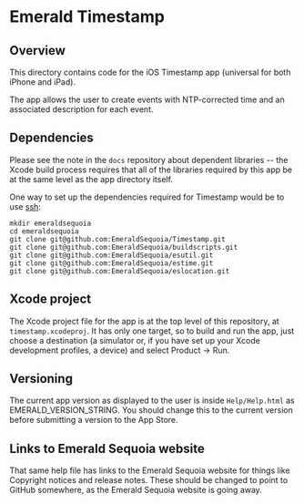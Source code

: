 # Emerald Timestamp

## Overview

This directory contains code for the iOS Timestamp app (universal for both iPhone and iPad).

The app allows the user to create events with NTP-corrected time and an associated description for each event.

## Dependencies

Please see the note in the `docs` repository about dependent libraries -- the Xcode build process
requires that all of the libraries required by this app be at the same level as the app directory
itself.

One way to set up the dependencies required for Timestamp would be to use [ssh](https://docs.github.com/en/authentication/connecting-to-github-with-ssh):

```shell
mkdir emeraldsequoia
cd emeraldsequoia
git clone git@github.com:EmeraldSequoia/Timestamp.git
git clone git@github.com:EmeraldSequoia/buildscripts.git
git clone git@github.com:EmeraldSequoia/esutil.git
git clone git@github.com:EmeraldSequoia/estime.git
git clone git@github.com:EmeraldSequoia/eslocation.git

```

## Xcode project

The Xcode project file for the app is at the top level of this repository, at `timestamp.xcodeproj`.
It has only one target, so to build and run the app, just choose a destination (a simulator or,
if you have set up your Xcode development profiles, a device) and select Product -> Run.

## Versioning

The current app version as displayed to the user is inside `Help/Help.html` as EMERALD_VERSION_STRING.
You should change this to the current version before submitting a version to the App Store.

## Links to Emerald Sequoia website

That same help file has links to the Emerald Sequoia website for
things like Copyright notices and release notes. These should be
changed to point to GitHub somewhere, as the Emerald Sequoia website
is going away.

